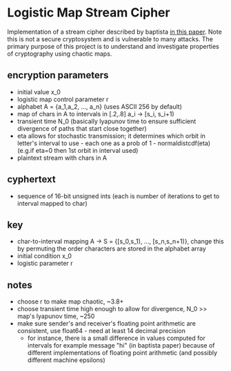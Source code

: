 # Logistic Map Stream Cipher

Implementation of a stream cipher described by baptista [in this paper](http://citeseerx.ist.psu.edu/viewdoc/download?doi=10.1.1.476.9974&rep=rep1&type=pdf).
Note this is not a secure cryptosystem and is vulnerable to many attacks.  The primary purpose of this project is to understand and investigate properties of cryptography using chaotic maps.

## encryption parameters
* initial value x_0
* logistic map control parameter r
* alphabet A = {a_1,a_2, ..., a_n} (uses ASCII 256 by default)
* map of chars in A to intervals in [.2,.8]   a_i -> [s_i, s_i+1)
* transient time N_0    (basically lyapunov time to ensure sufficient divergence of paths that start close together)
* eta allows for stochastic transmission; it determines which orbit in letter's interval to use - each one as a prob of 1 - normaldistcdf(eta)   (e.g.if eta=0 then 1st orbit in interval used)
* plaintext stream with chars in A

## cyphertext
* sequence of 16-bit unsigned ints    (each is number of iterations to get to interval mapped to char)

## key
* char-to-interval mapping A -> S = {[s_0,s_1), ..., [s_n,s_n+1)}, change this by permuting the order characters are stored in the alphabet array
* initial condition x_0
* logistic parameter r

## notes
* choose r to make map chaotic, ~3.8+
* choose transient time high enough to allow for divergence, N_0 >> map's lyapunov time, ~250
* make sure sender's and receiver's floating point arithmetic are consistent, use float64 - need at least 14 decimal precision
  * for instance, there is a small difference in values computed for intervals for example message "hi" (in baptista paper) because of different implementations of floating point arithmetic (and possibly different machine epsilons)